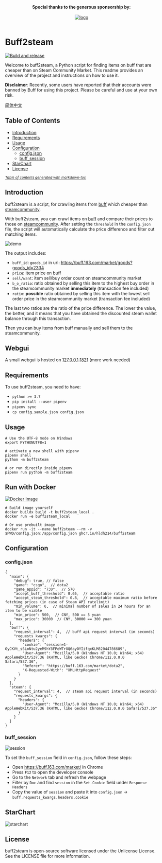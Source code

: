 <p align="center">
  <b>Special thanks to the generous sponsorship by:</b>
  <br><br>
  <a target="_blank" href="https://jb.gg/OpenSourceSupport">
    <img src="https://resources.jetbrains.com/storage/products/company/brand/logos/jb_beam.svg" alt="logo">
  </a>
  <br><br>
</p>

# Buff2steam

[![Build and release](https://github.com/hldh214/buff2steam/actions/workflows/build-and-release.yml/badge.svg)](https://github.com/hldh214/buff2steam/actions/workflows/build-and-release.yml)

Welcome to buff2steam, a Python script for finding items on buff that are cheaper than on Steam Community Market.
This readme provides an overview of the project and instructions on how to use it.

**Disclaimer**: Recently, some users have reported that their accounts were banned by Buff for using this project.
Please be careful and use at your own risk.

[简体中文](.github/README-zh-CN.md)

## Table of Contents

- [Introduction](#Introduction)
- [Requirements](#Requirements)
- [Usage](#Usage)
- [Configuration](#Configuration)
  * [config.json](#configjson)
  * [buff_session](#buff_session)
- [StarChart](#StarChart)
- [License](#License)

<small><i><a href='http://ecotrust-canada.github.io/markdown-toc/'>Table of contents generated with
markdown-toc</a></i></small>

## Introduction

buff2steam is a script, for crawling items from [buff](https://buff.163.com/) which cheaper
than [steamcommunity](https://steamcommunity.com/market/).

With buff2steam, you can crawl items on [buff](https://buff.163.com/) and compare their prices to those
on [steamcommunity](https://steamcommunity.com/market/). After setting the `threshold` in the `config.json` file, the
script will automatically calculate the price difference and filter out matching items.

![demo](https://user-images.githubusercontent.com/5501843/111403234-9ccaf680-8707-11eb-8f92-6d942e38acf4.png)

The output includes:

- `buff_id`: `goods_id` in url: https://buff.163.com/market/goods?goods_id=2334
- `price`: item price on buff
- `sell/want`: item sell/buy order count on steamcommunity market
- `b_o_ratio`: ratio obtained by selling this item to the highest buy order in the steamcommunity market **immediately** (transaction fee included)
- `ratio`: **possible** ratio obtained by selling this item with the lowest sell order price in the steamcommunity
  market (transaction fee included)

The last two ratios are the ratio of the price difference. The lower the value, the better, and it means that you have
obtained the discounted steam wallet balance through this transaction.

Then you can buy items from buff manually and sell them to the steamcommunity.
## Webgui
A small webgui is hosted on [127.0.0.1:1821](http://127.0.0.1:1821) (more work needed)
## Requirements

To use buff2steam, you need to have:

- `python >= 3.7`
- `pip install --user pipenv`
- `pipenv sync`
- `cp config.sample.json config.json`

## Usage

```shell
# Use the UTF-8 mode on Windows
export PYTHONUTF8=1

# activate a new shell with pipenv
pipenv shell
python -m buff2steam

# or run directly inside pipenv
pipenv run python -m buff2steam
```

## Run with Docker

[![Docker Image](https://github.com/hldh214/buff2steam/actions/workflows/docker-image.yml/badge.svg)](https://github.com/hldh214/buff2steam/actions/workflows/docker-image.yml)

```shell
# Build image yourself
docker buildx build -t buff2steam_local .
docker run -e buff2steam_local

# Or use prebuilt image
docker run -it --name buff2steam --rm -v $PWD/config.json:/app/config.json ghcr.io/hldh214/buff2steam
```

## Configuration

### config.json

```json5
{
  "main": {
    "debug": true, // false
    "game": "csgo",  // dota2
    "game_appid": "730",  // 570
    "accept_buff_threshold": 0.65,  // acceptable ratio
    "accept_steam_threshold": 0.8,  // acceptable maximum ratio before fetching prices (in case of Steam API ratelimit)
    "min_volume": 0,  // minimal number of sales in 24 hours for an item to be viable
    "min_price": 500,  // CNY, 500 == 5 yuan
    "max_price": 30000  // CNY, 30000 == 300 yuan
  },
  "buff": {
    "request_interval": 4,  // buff api request interval (in seconds)
    "requests_kwargs": {
      "headers": {
        "cookie": "session=1-GyCKVt_sSLoNtu2yeM9hY8FPeWTr8Q6ayOYIifqxKLM82044786689",
        "User-Agent": "Mozilla/5.0 (Windows NT 10.0; Win64; x64) AppleWebKit/537.36 (KHTML, like Gecko) Chrome/112.0.0.0 Safari/537.36",
        "Referer": "https://buff.163.com/market/dota2",
        "X-Requested-With": "XMLHttpRequest"
      }
    }
  },
  "steam": {
    "request_interval": 4,  // steam api request interval (in seconds)
    "requests_kwargs": {
      "headers": {
        "User-Agent": "Mozilla/5.0 (Windows NT 10.0; Win64; x64) AppleWebKit/537.36 (KHTML, like Gecko) Chrome/112.0.0.0 Safari/537.36"
      }
    }
  }
}
```

### buff_session

![session](https://user-images.githubusercontent.com/5501843/75434392-6ac7e480-598c-11ea-85d4-108ac2972cc1.png)

To set the `buff_session` field in `config.json`, follow these steps:

- Open https://buff.163.com/market/ in Chrome
- Press `F12` to open the developer console
- Go to the `Network` tab and refresh the webpage
- Filter by `Doc` and find `session` in the `Set-Cookie` field under `Response Headers`
- Copy the value of `session` and paste it into `config.json` -> `buff.requests_kwargs.headers.cookie`

## StarChart

![starchart](https://starchart.cc/hldh214/buff2steam.svg)

## License

buff2steam is open-source software licensed under the Unlicense License. See the LICENSE file for more information.
